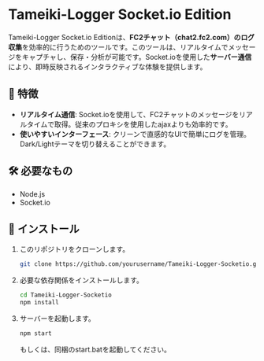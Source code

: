 # Tameiki-Logger Socket.io Edition

Tameiki-Logger Socket.io Editionは、**FC2チャット（chat2.fc2.com）**の**ログ収集**を効率的に行うためのツールです。このツールは、リアルタイムでメッセージをキャプチャし、保存・分析が可能です。Socket.ioを使用した**サーバー通信**により、即時反映されるインタラクティブな体験を提供します。

## 🌟 特徴

- **リアルタイム通信**: Socket.ioを使用して、FC2チャットのメッセージをリアルタイムで取得。従来のプロキシを使用したajaxよりも効率的です。
- **使いやすいインターフェース**: クリーンで直感的なUIで簡単にログを管理。Dark/Lightテーマを切り替えることができます。

## 🛠️ 必要なもの

- Node.js
- Socket.io

## 🚀 インストール

1. このリポジトリをクローンします。
   ```bash
   git clone https://github.com/yourusername/Tameiki-Logger-Socketio.git
   ```

2. 必要な依存関係をインストールします。
    ```bash
    cd Tameiki-Logger-Socketio
    npm install
    ```

3. サーバーを起動します。
    ```bash
    npm start
    ```
    もしくは、同梱のstart.batを起動してください。

